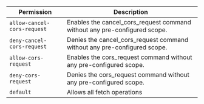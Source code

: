 | Permission | Description |
|------|-----|
|`allow-cancel-cors-request`|Enables the cancel_cors_request command without any pre-configured scope.|
|`deny-cancel-cors-request`|Denies the cancel_cors_request command without any pre-configured scope.|
|`allow-cors-request`|Enables the cors_request command without any pre-configured scope.|
|`deny-cors-request`|Denies the cors_request command without any pre-configured scope.|
|`default`|Allows all fetch operations|
